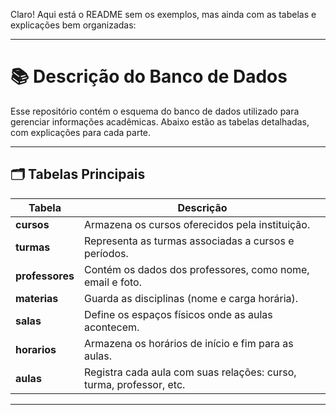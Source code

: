 Claro! Aqui está o README sem os exemplos, mas ainda com as tabelas e explicações bem organizadas:

---

# 📚 Descrição do Banco de Dados

Esse repositório contém o esquema do banco de dados utilizado para gerenciar informações acadêmicas. Abaixo estão as tabelas detalhadas, com explicações para cada parte.

---

## 🗂️ Tabelas Principais

| **Tabela**      | **Descrição**                                                                 |
|-----------------|-------------------------------------------------------------------------------|
| **cursos**      | Armazena os cursos oferecidos pela instituição.                              |
| **turmas**      | Representa as turmas associadas a cursos e períodos.                        |
| **professores** | Contém os dados dos professores, como nome, email e foto.                    |
| **materias**    | Guarda as disciplinas (nome e carga horária).                               |
| **salas**       | Define os espaços físicos onde as aulas acontecem.                           |
| **horarios**    | Armazena os horários de início e fim para as aulas.                          |
| **aulas**       | Registra cada aula com suas relações: curso, turma, professor, etc.          |

---
